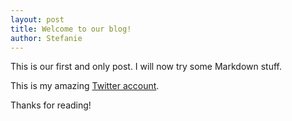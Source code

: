 ```yaml
---
layout: post
title: Welcome to our blog!
author: Stefanie
---
```


This is our first and only post. I will now try some Markdown stuff. 

This is my amazing [Twitter account](https://www.twitter.com/sturm_steffi). 

Thanks for reading!
